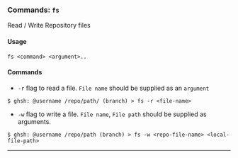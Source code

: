 ### Commands: `fs`

Read / Write Repository files

#### Usage

`fs <command> <argument>..`

#### Commands

* `-r` flag to read a file. `File name` should be supplied as an `argument`

```shell
$ ghsh: @username /repo/path/ (branch) > fs -r <file-name>
```

* `-w` flag to write a file. `File name`, `File path` should be supplied as arguments.

```shell
$ ghsh: @username /repo/path (branch) > fs -w <repo-file-name> <local-file-path>
```

***